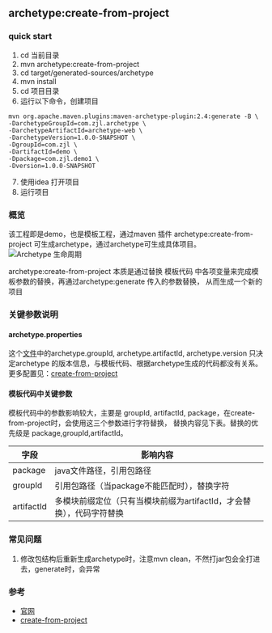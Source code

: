## archetype:create-from-project

### quick start

1. cd 当前目录
2. mvn archetype:create-from-project
3. cd target/generated-sources/archetype
4. mvn install
5. cd 项目目录
6. 运行以下命令，创建项目

``` 
mvn org.apache.maven.plugins:maven-archetype-plugin:2.4:generate -B \
-DarchetypeGroupId=com.zjl.archetype \
-DarchetypeArtifactId=archetype-web \
-DarchetypeVersion=1.0.0-SNAPSHOT \
-DgroupId=com.zjl \
-DartifactId=demo \
-Dpackage=com.zjl.demo1 \
-Dversion=1.0.0-SNAPSHOT
```

7. 使用idea 打开项目
8. 运行项目

### 概览

该工程即是demo，也是模板工程，通过maven 插件 archetype:create-from-project
可生成archetype，通过archetype可生成具体项目。
![Archetype 生命周期](https://maven.apache.org/archetype/maven-archetype-plugin/images/archetype-overview.png)

archetype:create-from-project 本质是通过替换 模板代码
中各项变量来完成模板参数的替换，再通过archetype:generate 传入的参数替换，
从而生成一个新的项目

### 关键参数说明

#### archetype.properties

这个[文件](./archetype.properties)中的archetype.groupId, archetype.artifactId, archetype.version
只决定archetype
的版本信息，与模板代码、根据archetype生成的代码都没有关系。更多配置见：[create-from-project](https://maven.apache.org/archetype/maven-archetype-plugin/create-from-project-mojo.html#defaultEncoding)

#### 模板代码中关键参数

模板代码中的参数影响较大，主要是 groupId, artifactId, package，在create-from-project时，会使用这三个参数进行字符替换，
替换内容见下表。替换的优先级是 package,groupId,artifactId。

| 字段         | 影响内容                                    |
|------------|-----------------------------------------|
| package    | java文件路径，引用包路径                          |
| groupId    | 引用包路径（当package不能匹配时），替换字符               |
| artifactId | 多模块前缀定位（只有当模块前缀为artifactId，才会替换），代码字符替换 |

### 常见问题

1. 修改包结构后重新生成archetype时，注意mvn clean，不然打jar包会全打进去，generate时，会异常

### 参考

- [官网](https://maven.apache.org/archetype/maven-archetype-plugin/)
- [create-from-project](https://maven.apache.org/archetype/maven-archetype-plugin/create-from-project-mojo.html#defaultEncoding)

